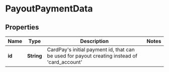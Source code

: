 
# PayoutPaymentData

## Properties
Name | Type | Description | Notes
------------ | ------------- | ------------- | -------------
**id** | **String** | CardPay&#39;s initial payment id, that can be used for payout creating instead of &#39;card_account&#39; | 



